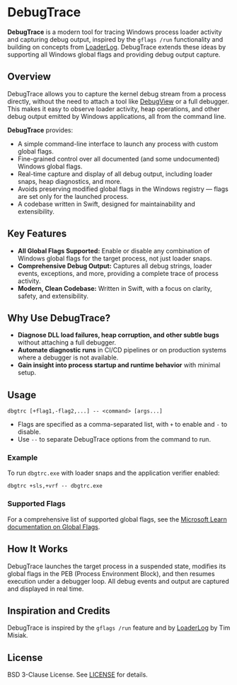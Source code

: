 # DebugTrace

**DebugTrace** is a modern tool for tracing Windows process loader activity and capturing debug output, inspired by the `gflags /run` functionality and building on concepts from [LoaderLog](https://github.com/TimMisiak/LoaderLog). DebugTrace extends these ideas by supporting all Windows global flags and providing debug output capture.

## Overview

DebugTrace allows you to capture the kernel debug stream from a process directly, without the need to attach a tool like [DebugView](https://learn.microsoft.com/en-us/sysinternals/downloads/debugview) or a full debugger. This makes it easy to observe loader activity, heap operations, and other debug output emitted by Windows applications, all from the command line.

**DebugTrace** provides:

- A simple command-line interface to launch any process with custom global flags.
- Fine-grained control over all documented (and some undocumented) Windows global flags.
- Real-time capture and display of all debug output, including loader snaps, heap diagnostics, and more.
- Avoids preserving modified global flags in the Windows registry — flags are set only for the launched process.
- A codebase written in Swift, designed for maintainability and extensibility.

## Key Features

- **All Global Flags Supported:** Enable or disable any combination of Windows global flags for the target process, not just loader snaps.
- **Comprehensive Debug Output:** Captures all debug strings, loader events, exceptions, and more, providing a complete trace of process activity.
- **Modern, Clean Codebase:** Written in Swift, with a focus on clarity, safety, and extensibility.

## Why Use DebugTrace?

- **Diagnose DLL load failures, heap corruption, and other subtle bugs** without attaching a full debugger.
- **Automate diagnostic runs** in CI/CD pipelines or on production systems where a debugger is not available.
- **Gain insight into process startup and runtime behavior** with minimal setup.

## Usage

```pwsh
dbgtrc [+flag1,-flag2,...] -- <command> [args...]
```

- Flags are specified as a comma-separated list, with `+` to enable and `-` to disable.
- Use `--` to separate DebugTrace options from the command to run.

### Example

To run `dbgtrc.exe` with loader snaps and the application verifier enabled:

```pwsh
dbgtrc +sls,+vrf -- dbgtrc.exe
```

### Supported Flags

For a comprehensive list of supported global flags, see the [Microsoft Learn documentation on Global Flags](https://learn.microsoft.com/en-us/windows-hardware/drivers/debugger/gflags-flag-table).

## How It Works

DebugTrace launches the target process in a suspended state, modifies its global flags in the PEB (Process Environment Block), and then resumes execution under a debugger loop. All debug events and output are captured and displayed in real time.

## Inspiration and Credits

DebugTrace is inspired by the `gflags /run` feature and by [LoaderLog](https://github.com/TimMisiak/LoaderLog) by Tim Misiak.

## License

BSD 3-Clause License. See [LICENSE](LICENSE) for details.
